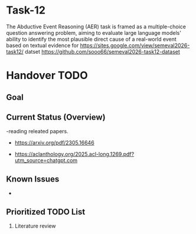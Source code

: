 # Task-12

The Abductive Event Reasoning (AER) task is framed as a multiple-choice question answering problem, aiming to evaluate large language models' ability to identify the most plausible direct cause of a real-world event based on textual evidence
for https://sites.google.com/view/semeval2026-task12/
datset https://github.com/sooo66/semeval2026-task12-dataset

# Handover TODO 

## Goal



## Current Status (Overview)
-reading releated papers.


- https://arxiv.org/pdf/2305.16646

- https://aclanthology.org/2025.acl-long.1269.pdf?utm_source=chatgpt.com

## Known Issues

- 

## Prioritized TODO List

1. Literature review
   
 

